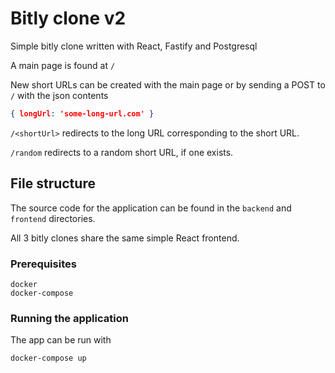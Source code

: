 # Bitly clone v2
Simple bitly clone written with React, Fastify and Postgresql

A main page is found at `/`

New short URLs can be created with the main page or by sending a POST to `/` with the json contents 
```json
{ longUrl: 'some-long-url.com' }
```
`/<shortUrl>` redirects to the long URL corresponding to the short URL.

`/random` redirects to a random short URL, if one exists.

## File structure
The source code for the application can be found in the `backend` and `frontend` directories.

All 3 bitly clones share the same simple React frontend.

### Prerequisites
```
docker
docker-compose
```

### Running the application
The app can be run with 
```
docker-compose up
```